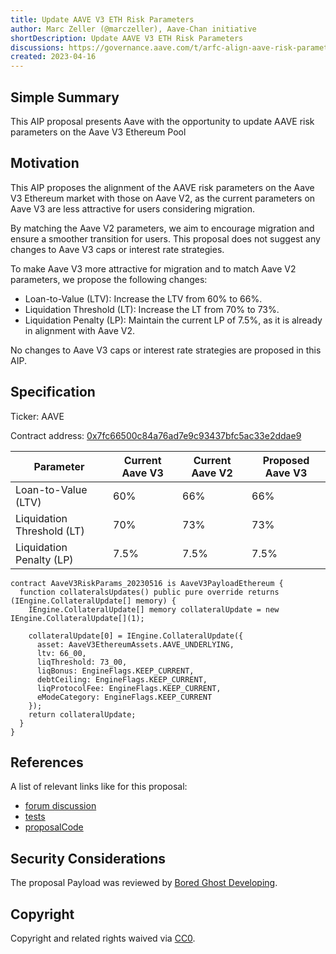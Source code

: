 ```yaml
---
title: Update AAVE V3 ETH Risk Parameters
author: Marc Zeller (@marczeller), Aave-Chan initiative
shortDescription: Update AAVE V3 ETH Risk Parameters
discussions: https://governance.aave.com/t/arfc-align-aave-risk-parameters-on-aave-v3-ethereum-market-with-aave-v2/12656
created: 2023-04-16
---
```


## Simple Summary

This AIP proposal presents Aave with the opportunity to update AAVE risk parameters on the Aave V3 Ethereum Pool

## Motivation

This AIP proposes the alignment of the AAVE risk parameters on the Aave V3 Ethereum market with those on Aave V2, as the current parameters on Aave V3 are less attractive for users considering migration.

By matching the Aave V2 parameters, we aim to encourage migration and ensure a smoother transition for users. This proposal does not suggest any changes to Aave V3 caps or interest rate strategies.

To make Aave V3 more attractive for migration and to match Aave V2 parameters, we propose the following changes:

- Loan-to-Value (LTV): Increase the LTV from 60% to 66%.
- Liquidation Threshold (LT): Increase the LT from 70% to 73%.
- Liquidation Penalty (LP): Maintain the current LP of 7.5%, as it is already in alignment with Aave V2.

No changes to Aave V3 caps or interest rate strategies are proposed in this AIP.

## Specification

Ticker: AAVE

Contract address: [0x7fc66500c84a76ad7e9c93437bfc5ac33e2ddae9](https://etherscan.io/address/0x7fc66500c84a76ad7e9c93437bfc5ac33e2ddae9)

| Parameter                | Current Aave V3 | Current Aave V2 | Proposed Aave V3 |
|--------------------------|-----------------|-----------------|------------------|
| Loan-to-Value (LTV)      | 60%             | 66%             | 66%              |
| Liquidation Threshold (LT)| 70%             | 73%             | 73%              |
| Liquidation Penalty (LP)  | 7.5%            | 7.5%            | 7.5%             |

```solidity
contract AaveV3RiskParams_20230516 is AaveV3PayloadEthereum {
  function collateralsUpdates() public pure override returns (IEngine.CollateralUpdate[] memory) {
    IEngine.CollateralUpdate[] memory collateralUpdate = new IEngine.CollateralUpdate[](1);

    collateralUpdate[0] = IEngine.CollateralUpdate({
      asset: AaveV3EthereumAssets.AAVE_UNDERLYING,
      ltv: 66_00,
      liqThreshold: 73_00,
      liqBonus: EngineFlags.KEEP_CURRENT,
      debtCeiling: EngineFlags.KEEP_CURRENT,
      liqProtocolFee: EngineFlags.KEEP_CURRENT,
      eModeCategory: EngineFlags.KEEP_CURRENT
    });
    return collateralUpdate;
  }
}
```

## References

A list of relevant links like for this proposal:

- [forum discussion](https://governance.aave.com/t/arfc-align-aave-risk-parameters-on-aave-v3-ethereum-market-with-aave-v2/12656)
- [tests](https://github.com/bgd-labs/aave-v3-crosschain-listing-template/blob/main/src/src/AaveV3RiskParams_20230516/AaveV3RiskParams_20230516test.t.sol)
- [proposalCode](https://github.com/bgd-labs/aave-v3-crosschain-listing-template/blob/main/src/AaveV3RiskParams_20230516/AaveV3RiskParams_20230516.sol)

## Security Considerations

The proposal Payload was reviewed by [Bored Ghost Developing](https://bgdlabs.com/).

## Copyright

Copyright and related rights waived via [CC0](https://creativecommons.org/publicdomain/zero/1.0/).